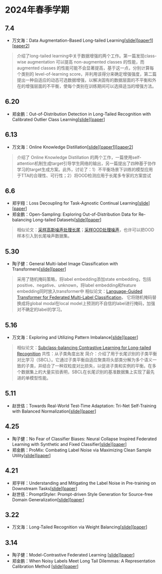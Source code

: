# 2024年春季学期
## 7.4
- 万文海：Data Augmentation-Based Long-tailed Learning[[slide](./assets/slides/2024.7.4组会%20万文海.pdf)][[paper1](https://openreview.net/forum?id=RgUPdudkWlN)][[paper2](https://openreview.net/forum?id=RzY9qQHUXy)]
> 介绍了long-tailed learning中关于数据增强的两个工作。第一篇发现class-wise augmentation 可以提高 non-augmented classes 的性能，而 augmented classes 的性能可能不会显著提高，基于这一点，分别计算每个类别的 level-of-learning score，并利用该得分来确定增强强度，第二篇提出一种自适应的动态可选数据增强，以解决固有的数据层面的不平衡和外在的增强层面的不平衡，使每个类别在训练期间可以选择适当的增强方法。

## 6.20
- 郑金鹏：Out-of-Distribution Detection in Long-Tailed Recognition with Calibrated Outlier Class Learning[[slide](./assets/slides/2024.6.20组会%20郑金鹏.pdf)][[paper](./assets/papers/Out-of-Distribution%20Detection%20in%20Long-Tailed%20Recog.pdf)]

## 6.13
- 万文海：Online Knowledge Distillation[[slide](./assets/slides/2024.6.13组会%20万文海.pdf)][[paper1](https://arxiv.org/pdf/1912.00350)][[paper2](https://openaccess.thecvf.com/content_CVPR_2020/papers/Guo_Online_Knowledge_Distillation_via_Collaborative_Learning_CVPR_2020_paper.pdf)]
> 介绍了 Online Knowledge Distillation 的两个工作，一篇使用self-attention机制生成target引导学生网络的输出，另一篇提出了四种基于协作学习的target生成方案。此外，讨论了：1）不平衡场景下训练的模型应用于TTA的合理性、可行性；2）将OOD检测应用于长尾多专家的方案尝试

## 6.6
- 郑宇翔：Loss Decoupling for Task-Agnostic Continual Learning[[slide](./assets/slides/2024.6.6组会%20郑宇祥.pdf)][[paper](./assets/papers/Loss%20Decoupling%20for%20Task-Agnostic%20Continual%20Learning.pdf)]
- 郑金鹏：Open-Sampling: Exploring Out-of-Distribution Data for Re-balancing Long-tailed Datasets[[slide](./assets/slides/2024.3.14组会%20郑金鹏.pdf)][[paper](./assets/papers/Open-Sampling%20Exploring%20Out-of-Distribution%20data%20.pdf)]
> 相似论文：[采样高斯噪声处理长尾](./assets/papers/Pure%20Noise%20to%20the%20Rescue%20of%20Insufficient%20Data%20Imp.pdf)；[采样OOD处理噪声](./assets/papers/Open-set%20Label%20Noise%20Can%20Improve%20Robustness%20Agains.pdf)，也许可以把OOD样本引入到长尾噪声数据集。

## 5.30
- 陶子健：General Multi-label Image Classification with Transformers[[slide](./assets/slides/2024.5.30组会%20陶子健.pdf)][[paper](./assets/papers/General%20Multi-label%20Image%20Classification%20with%20Transformers.pdf)]
> 采用了随机掩码策略，将label embedding添加state embedding，包括positive、negative、unknown，将label embedding和feature embedding同时放入transformer中
> 相似论文：[Language-Guided Transformer for Federated Multi-Label Classification](./assets/papers/Language-Guided%20Transformer%20for%20Federated%20Multi-Label%20Classification.pdf)，
它将随机掩码替换成将global modal在local model上预测的不自信的label进行掩码，加强对不确定的label的学习。


## 5.16
- 万文海：Exploring and Utilizing Pattern Imbalance[[slide](./assets/slides/2024.5.16组会%20万文海.pdf)][[paper](./assets/papers/Exploring_and_Utilizing_Pattern_Imbalance.pdf)]

>相似论文：[Subclass-balancing Contrastive Learning for Long-tailed Recognition](./assets/papers/Hou_Subclass-balancing_Contrastive_Learning_for_Long-tailed_Recognition_ICCV_2023_paper.pdf)
共性：从子类角度出发
简介：介绍了用于长尾识别的子类平衡对比学习（SBCL）。它通过子类平衡自适应聚类将头部类分解为多个语义一致的子类，并结合了一种双粒度对比损失，以促进子类和实例的平衡。在多个数据集上的大量实验表明，SBCL在长尾识别的基准数据集上实现了最先进的单模型性能。

## 5.11

- 赵世佶：Towards Real-World Test-Time Adaptation: Tri-Net Self-Training with Balanced Normalization[[slide](./assets/slides/2024.5.11组会%20赵世佶.pdf)][[paper](./assets/papers/Towards%20Real-World%20Test-Time%20Adaptation%20Tri-Net%20Self-Training%20with%20Balanced%20Normalization.pdf)]

## 4.25

- 陶子健：No Fear of Classifier Biases: Neural Collapse Inspired Federated Learning with Synthetic and Fixed Classifier[[slide](./assets/slides/2024.4.25组会%20陶子健.pdf)][[paper](./assets/papers/No%20Fear%20of%20Classifier%20Biases-Neural%20Collapse%20Inspired%20Federated%20Learning%20with%20Synthetic%20and%20Fixed%20Classifier-iccv2023.pdf)]
- 郑金鹏：ProMix: Combating Label Noise via Maximizing Clean Sample Utility[[slide](./assets/slides/2024.4.25组会%20郑金鹏.pdf)][[paper](./assets/papers/ProMix%20Combating%20Label%20Noise%20via%20Maximizing%20Clean.pdf)]

## 4.21

- 郑宇祥：Understanding and Mitigating the Label Noise in Pre-training on Downstream Tasks[[slide](./assets/slides/2024.4.21组会%20郑宇祥.pdf)][[paper](./assets/papers/Understanding%20and%20Mitigating%20the%20Label%20Noise%20in%20Pre-training%20on%20Downstream%20Tasks.pdf)]
- 赵世佶：PromptStyler: Prompt-driven Style Generation for Source-free Domain Generalization[[slide](./assets/slides/2024.4.21组会%20赵世佶.pdf)][[paper](./assets/papers/PromptStyler%20Prompt-driven%20Style%20Generation%20for%20S.pdf)]

## 3.22

- 万文海：Long-Tailed Recognition via Weight Balancing[[slide](./assets/slides/2024.3.22组会%20万文海.pdf)][[paper](./assets/papers/Long-Tailed_Recognition_via_Weight_Balancing_CVPR_2022_paper.pdf)]

## 3.14

- 陶子健：Model-Contrastive Federated Learning [[slide](./assets/slides/2024.3.14组会%20陶子健.pdf)][[paper](./assets/papers/Li_Model-Contrastive_Federated_Learning_CVPR_2021_paper.pdf)]
- 郑金鹏：When Noisy Labels Meet Long Tail Dilemmas: A Representation Calibration Method [[slide](./assets/slides/2024.3.14组会%20郑金鹏.pdf)][[paper](./assets/papers/When%20Noisy%20Labels%20Meet%20Long%20Tail%20Dilemmas%20A%20Repre.pdf)]

